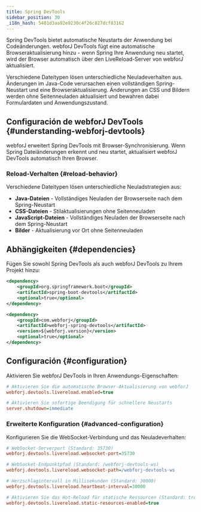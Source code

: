 ```yaml
---
title: Spring DevTools
sidebar_position: 30
_i18n_hash: 5401d3aa92e9230c4f26c827dcf83162
---
```

Spring DevTools bietet automatische Neustarts der Anwendung bei Codeänderungen. webforJ DevTools fügt eine automatische Browseraktualisierung hinzu - wenn Spring Ihre Anwendung neu startet, wird der Browser automatisch über den LiveReload-Server von webforJ aktualisiert.

Verschiedene Dateitypen lösen unterschiedliche Neuladeverhalten aus. Änderungen im Java-Code verursachen einen vollständigen Spring-Neustart und eine Browseraktualisierung. Änderungen an CSS und Bildern werden ohne Seitenneuladen aktualisiert und bewahren dabei Formulardaten und Anwendungszustand.

## Configuración de webforJ DevTools {#understanding-webforj-devtools}

webforJ erweitert Spring DevTools mit Browser-Synchronisierung. Wenn Spring Dateiänderungen erkennt und neu startet, aktualisiert webforJ DevTools automatisch Ihren Browser.

### Reload-Verhalten {#reload-behavior}

Verschiedene Dateitypen lösen unterschiedliche Neuladstrategien aus:

- **Java-Dateien** - Vollständiges Neuladen der Browserseite nach dem Spring-Neustart
- **CSS-Dateien** - Stilaktualisierungen ohne Seitenneuladen  
- **JavaScript-Dateien** - Vollständiges Neuladen der Browserseite nach dem Spring-Neustart
- **Bilder** - Aktualisierung vor Ort ohne Seitenneuladen

## Abhängigkeiten {#dependencies}

Fügen Sie sowohl Spring DevTools als auch webforJ DevTools zu Ihrem Projekt hinzu:

```xml title="pom.xml"
<dependency>
    <groupId>org.springframework.boot</groupId>
    <artifactId>spring-boot-devtools</artifactId>
    <optional>true</optional>
</dependency>

<dependency>
    <groupId>com.webforj</groupId>
    <artifactId>webforj-spring-devtools</artifactId>
    <version>${webforj.version}</version>
    <optional>true</optional>
</dependency>
```

## Configuración {#configuration}

Aktivieren Sie webforJ DevTools in Ihren Anwendungs-Eigenschaften:

```Ini title="application.properties"
# Aktivieren Sie die automatische Browser-Aktualisierung von webforJ
webforj.devtools.livereload.enabled=true

# Aktivieren Sie sofortige Beendigung für schnellere Neustarts
server.shutdown=immediate
```

### Erweiterte Konfiguration {#advanced-configuration}

Konfigurieren Sie die WebSocket-Verbindung und das Neuladeverhalten:

```Ini title="application.properties"
# WebSocket-Serverport (Standard: 35730)
webforj.devtools.livereload.websocket-port=35730

# WebSocket-Endpunktpfad (Standard: /webforj-devtools-ws)
webforj.devtools.livereload.websocket-path=/webforj-devtools-ws

# Herzschlagintervall in Millisekunden (Standard: 30000)
webforj.devtools.livereload.heartbeat-interval=30000

# Aktivieren Sie das Hot-Reload für statische Ressourcen (Standard: true)
webforj.devtools.livereload.static-resources-enabled=true
```
